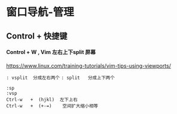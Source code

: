 # 窗口导航-管理

## Control + 快捷键

#### Control + W  , Vim 左右上下split 屏幕
https://www.linux.com/training-tutorials/vim-tips-using-viewports/

`: vsplit  分成左右两个`
`: split   分成上下两个`

```
:sp 
:vsp
Ctrl-w   +  (hjkl)  左下上右
Ctrl-w   +  (+-=)    空间扩大缩小相等

```